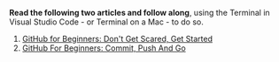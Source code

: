 **Read the following two articles and follow along**, using the Terminal in Visual Studio Code - or Terminal on a Mac - to do so.

1. [GitHub for Beginners: Don't Get Scared, Get Started](https://readwrite.com/2013/09/30/understanding-github-a-journey-for-beginners-part-1/ "‌")
2. [GitHub For Beginners: Commit, Push And Go](https://readwrite.com/github-for-beginners-part-2/ "‌")
